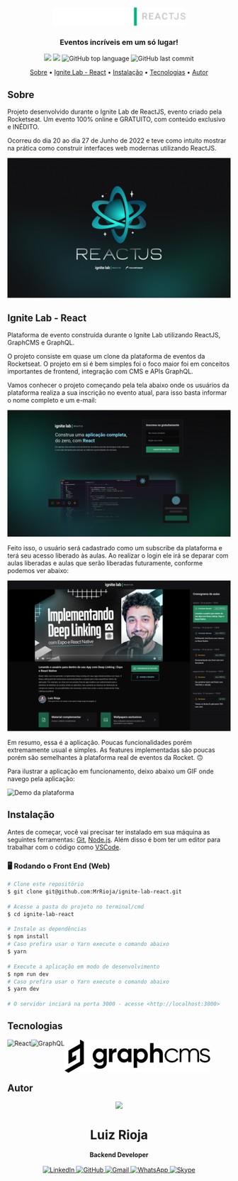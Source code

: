 <p align="center">
  <img src="./.github/logo.png" alt="Logo" width="300"/>
  <br>
</p>
<h3 align="center">
Eventos incríveis em um só lugar!
</h3>

<p align="center">
  <img src="https://img.shields.io/static/v1?label=Lab&message=Reactjs&color=blueviolet&style=for-the-badge"/>
  <img src="https://img.shields.io/github/license/MrRioja/ignite-lab-react?color=blueviolet&logo=License&style=for-the-badge"/>
  <img alt="GitHub top language" src="https://img.shields.io/github/languages/top/MrRioja/ignite-lab-react?color=blueviolet&logo=typeScript&logoColor=white&style=for-the-badge">
  <img alt="GitHub last commit" src="https://img.shields.io/github/last-commit/MrRioja/ignite-lab-react?color=blueviolet&style=for-the-badge">
</p>

<p align="center">
  <a href="#sobre">Sobre</a> •
  <a href="#ignite-lab---react">Ignite Lab - React</a> •
  <a href="#instalação">Instalação</a> •
  <a href="#tecnologias">Tecnologias</a> •
  <a href="#autor">Autor</a>  
</p>

## Sobre

Projeto desenvolvido durante o Ignite Lab de ReactJS, evento criado pela Rocketseat. Um evento 100% online e GRATUITO, com conteúdo exclusivo e INÉDITO.

Ocorreu do dia 20 ao dia 27 de Junho de 2022 e teve como intuito mostrar na prática como construir interfaces web modernas utilizando ReactJS.

<img src="./.github/wallpaper.png" alt="Wallpaper Ignite Lab ReactJS" />

## Ignite Lab - React

Plataforma de evento construída durante o Ignite Lab utilizando ReactJS, GraphCMS e GraphQL.

O projeto consiste em quase um clone da plataforma de eventos da Rocketseat. O projeto em si é bem simples foi o foco maior foi em conceitos importantes de frontend, integração com CMS e APIs GraphQL.

Vamos conhecer o projeto começando pela tela abaixo onde os usuários da plataforma realiza a sua inscrição no evento atual, para isso basta informar o nome completo e um e-mail:

![Tela de login](.github/login-screen.png)

Feito isso, o usuário será cadastrado como um subscribe da plataforma e terá seu acesso liberado às aulas. Ao realizar o login ele irá se deparar com aulas liberadas e aulas que serão liberadas futuramente, conforme podemos ver abaixo:

![Tela do evento](.github/event-screen.png)

Em resumo, essa é a aplicação. Poucas funcionalidades porém extremamente usual e simples. As features implementadas são poucas porém são semelhantes à plataforma real de eventos da Rocket. 🙃

Para ilustrar a aplicação em funcionamento, deixo abaixo um GIF onde navego pela aplicação:

![Demo da plataforma](.github/demo.gif)

## Instalação

Antes de começar, você vai precisar ter instalado em sua máquina as seguintes ferramentas:
[Git](https://git-scm.com), [Node.js](https://nodejs.org/en/).
Além disso é bom ter um editor para trabalhar com o código como [VSCode](https://code.visualstudio.com/).

### 🖥️ Rodando o Front End (Web)

```bash
# Clone este repositório
$ git clone git@github.com:MrRioja/ignite-lab-react.git

# Acesse a pasta do projeto no terminal/cmd
$ cd ignite-lab-react

# Instale as dependências
$ npm install
# Caso prefira usar o Yarn execute o comando abaixo
$ yarn

# Execute a aplicação em modo de desenvolvimento
$ npm run dev
# Caso prefira usar o Yarn execute o comando abaixo
$ yarn dev

# O servidor inciará na porta 3000 - acesse <http://localhost:3000>
```

## Tecnologias

<img align="left" src="https://profilinator.rishav.dev/skills-assets/react-original-wordmark.svg" alt="React" height="75" />

<img align="left" src="https://marmelab.com/images/blog/graphql/logo.png" alt="GraphQL" height="75" />

<img align="left" src="./.github/graph-cms.png" alt="Graph CMS" height="75"/>

<br><br><br><br>

## Autor

<div align="center">
<img src="https://images.weserv.nl/?url=avatars.githubusercontent.com/u/55336456?v=4&h=100&w=100&fit=cover&mask=circle&maxage=7d" />
<h1>Luiz Rioja</h1>
<strong>Backend Developer</strong>
<br/>
<br/>

<a href="https://linkedin.com/in/luizrioja" target="_blank">
<img alt="LinkedIn" src="https://img.shields.io/badge/linkedin-%230077B5.svg?style=for-the-badge&logo=linkedin&logoColor=white"/>
</a>

<a href="https://github.com/mrrioja" target="_blank">
<img alt="GitHub" src="https://img.shields.io/badge/github-%23121011.svg?style=for-the-badge&logo=github&logoColor=white"/>
</a>

<a href="mailto:lulyrioja@gmail.com?subject=Fala%20Dev" target="_blank">
<img alt="Gmail" src="https://img.shields.io/badge/Gmail-D14836?style=for-the-badge&logo=gmail&logoColor=white" />
</a>

<a href="https://api.whatsapp.com/send?phone=5511933572652" target="_blank">
<img alt="WhatsApp" src="https://img.shields.io/badge/WhatsApp-25D366?style=for-the-badge&logo=whatsapp&logoColor=white"/>
</a>

<a href="https://join.skype.com/invite/tvBbOq03j5Uu" target="_blank">
<img alt="Skype" src="https://img.shields.io/badge/SKYPE-%2300AFF0.svg?style=for-the-badge&logo=Skype&logoColor=white"/>
</a>

<br/>
<br/>
</div>
